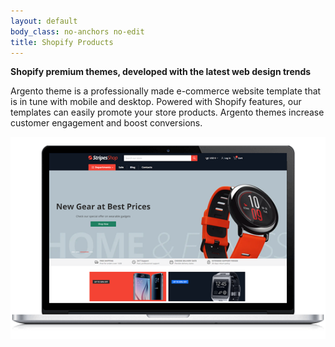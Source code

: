 ```yaml
---
layout: default
body_class: no-anchors no-edit
title: Shopify Products
---
```


**Shopify premium themes, developed with the latest web design trends**

Argento theme is a professionally made e-commerce website template that is in tune with mobile and desktop. Powered with Shopify features, our templates can easily promote your store products. Argento themes increase customer engagement and boost conversions.

![Argento Stripes](/images/shopify/stripes-homepage-1.png)
